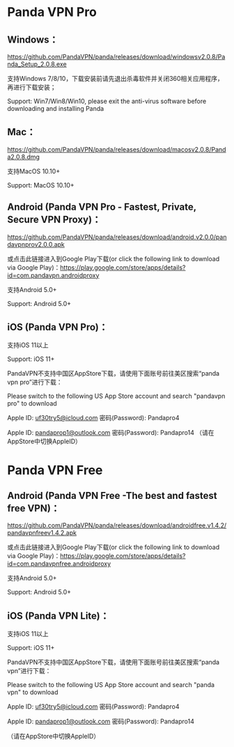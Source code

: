 # Panda VPN Pro

## Windows：

https://github.com/PandaVPN/panda/releases/download/windowsv2.0.8/Panda_Setup_2.0.8.exe
 
支持Windows 7/8/10，下载安装前请先退出杀毒软件并关闭360相关应用程序，再进行下载安装；

Support: Win7/Win8/Win10, please exit the anti-virus software before downloading and installing Panda

## Mac：

https://github.com/PandaVPN/panda/releases/download/macosv2.0.8/Panda2.0.8.dmg

支持MacOS 10.10+

Support: MacOS 10.10+

## Android (Panda VPN Pro - Fastest, Private, Secure VPN Proxy)：

https://github.com/PandaVPN/panda/releases/download/android.v2.0.0/pandavpnprov2.0.0.apk

或点击此链接进入到Google Play下载(or click the following link to download via Google Play)：https://play.google.com/store/apps/details?id=com.pandavpn.androidproxy

支持Android 5.0+

Support: Android 5.0+

## iOS (Panda VPN Pro)：

支持iOS 11以上

Support: iOS 11+

PandaVPN不支持中国区AppStore下载，请使用下面账号前往美区搜索“panda vpn pro”进行下载：

Please switch to the following US App Store account and search "pandavpn pro" to download

Apple ID: uf30try5@icloud.com    密码(Password): Pandapro4

Apple ID: pandaprop1@outlook.com 密码(Password): Pandapro14
（请在AppStore中切换AppleID）

# Panda VPN Free

## Android (Panda VPN Free -The best and fastest free VPN)：

https://github.com/PandaVPN/panda/releases/download/androidfree.v1.4.2/pandavpnfreev1.4.2.apk

或点击此链接进入到Google Play下载(or click the following link to download via Google Play)：https://play.google.com/store/apps/details?id=com.pandavpnfree.androidproxy

支持Android 5.0+

Support: Android 5.0+

## iOS (Panda VPN Lite)：

支持iOS 11以上

Support: iOS 11+

PandaVPN不支持中国区AppStore下载，请使用下面账号前往美区搜索“panda vpn”进行下载：

Please switch to the following US App Store account and search "panda vpn" to download

Apple ID: uf30try5@icloud.com    密码(Password): Pandapro4

Apple ID: pandaprop1@outlook.com 密码(Password): Pandapro14

（请在AppStore中切换AppleID）
